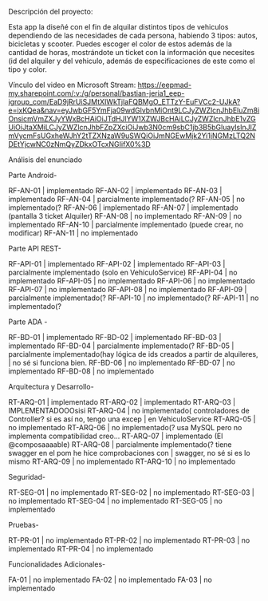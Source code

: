 Descripción del proyecto:

Esta app la diseñé con el fin de alquilar distintos tipos de vehiculos dependiendo de las 
necesidades de cada persona, habiendo 3 tipos: autos, bicicletas y scooter. Puedes escoger el
color de estos además de la cantidad de horas, mostrándote un ticket con la información que
necesites (id del alquiler y del vehiculo, además de especificaciones de este como el tipo y 
color.







Vínculo del video en Microsoft Stream:
https://eepmad-my.sharepoint.com/:v:/g/personal/bastian-jeria1_eep-igroup_com/EaD9jRrUiSJMtXIWkTjlaFQBMgO_ETTzY-EuFVCc2-UJkA?e=ixKQea&nav=eyJwbGF5YmFja09wdGlvbnMiOnt9LCJyZWZlcnJhbEluZm8iOnsicmVmZXJyYWxBcHAiOiJTdHJlYW1XZWJBcHAiLCJyZWZlcnJhbE1vZGUiOiJtaXMiLCJyZWZlcnJhbFZpZXciOiJwb3N0cm9sbC1jb3B5bGluayIsInJlZmVycmFsUGxheWJhY2tTZXNzaW9uSWQiOiJmNGEwMjk2Yi1jNGMzLTQ2NDEtYjcwNC0zNmQyZDkxOTcxNGIifX0%3D


Análisis del enunciado

Parte Android-

RF-AN-01 |    implementado
RF-AN-02 |    implementado
RF-AN-03 |    implementado
RF-AN-04 |    parcialmente implementado(?
RF-AN-05 |    no implementado(?
RF-AN-06 |    implementado 
RF-AN-07 |    implementado (pantalla 3 ticket Alquiler)
RF-AN-08 |    no implementado 
RF-AN-09 |    no implementado
RF-AN-10 |    parcialmente implementado (puede crear, no modificar)
RF-AN-11 |    no implementado


Parte API REST-

RF-API-01 |   implementado
RF-API-02 |   implementado
RF-API-03 |   parcialmente implementado (solo en VehiculoService)
RF-API-04 |   no implementado
RF-API-05 |   no implementado
RF-API-06 |   no implementado
RF-API-07 |   no implementado
RF-API-08 |   no implementado
RF-API-09 |   parcialmente implementado(?
RF-API-10 |   no implementado(?
RF-API-11 |   no implementado(?


Parte ADA -

RF-BD-01  |   implementado
RF-BD-02  |   implementado
RF-BD-03  |   implementado
RF-BD-04  |   parcialmente implementado(?
RF-BD-05  |   parcialmente implementado(hay lógica de ids creados a partir de alquileres, 
	  |   no sé si funciona bien.
RF-BD-06  |   no implementado
RF-BD-07  |   no implementado
RF-BD-08  |   no implementado


Arquitectura y Desarrollo-

RT-ARQ-01 |   implementado
RT-ARQ-02 |   implementado
RT-ARQ-03 |   IMPLEMENTADOOOsisi
RT-ARQ-04 |   no implementado( controladores de Controller? si es así no, tengo una excep
	  |   en VehiculoService
RT-ARQ-05 |   no implementado
RT-ARQ-06 |   no implementado(? usa MySQL pero no implementa compatibilidad creo...
RT-ARQ-07 |   implementado (El @composaaaable)
RT-ARQ-08 |   parcialmente implementado(? tiene swagger en el pom he hice comprobaciones con 
	  |   swagger, no sé si es lo mismo
RT-ARQ-09 |   no implementado
RT-ARQ-10 |   no implementado


Seguridad-

RT-SEG-01 |   no implementado
RT-SEG-02 |   no implementado
RT-SEG-03 |   no implementado
RT-SEG-04 |   no implementado
RT-SEG-05 |   no implementado


Pruebas-

RT-PR-01  |   no implementado
RT-PR-02  |   no implementado
RT-PR-03  |   no implementado
RT-PR-04  |   no implementado


Funcionalidades Adicionales-

FA-01     |   no implementado
FA-02     |   no implementado
FA-03     |   no implementado




   

